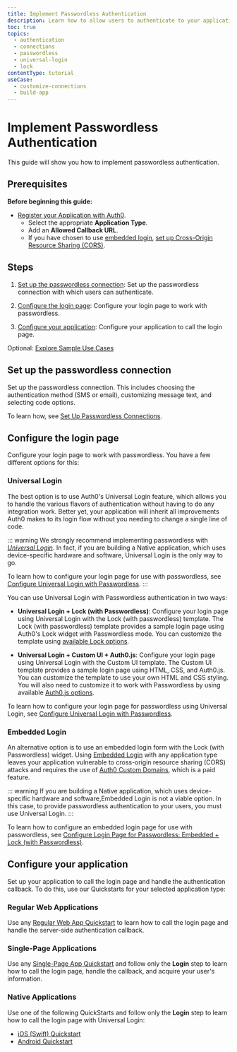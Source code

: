 ```yaml
---
title: Implement Passwordless Authentication
description: Learn how to allow users to authenticate to your application using passwordless authentication. This guide will show you how to set up your passwordless connection, configure your login screen, and configure your application.
toc: true
topics:
  - authentication
  - connections
  - passwordless
  - universal-login
  - lock
contentType: tutorial
useCase:
  - customize-connections
  - build-app
---
```

# Implement Passwordless Authentication

This guide will show you how to implement passwordless authentication.

## Prerequisites

**Before beginning this guide:**

* [Register your Application with Auth0](/dashboard/guides/applications/register-app-regular-web). 
  * Select the appropriate **Application Type**.
  * Add an **Allowed Callback URL**.
  * If you have chosen to use [embedded login](/login/embedded), [set up Cross-Origin Resource Sharing (CORS)](/dashboard/guides/applications/set-up-cors).

## Steps

1. [Set up the passwordless connection](#set-up-the-passwordless-connection): Set up the passwordless connection with which users can authenticate.

2. [Configure the login page](#configure-the-login-screen): Configure your login page to work with passwordless.

3. [Configure your application](#configure-your-application): Configure your application to call the login page. 

Optional: [Explore Sample Use Cases](/connections/passwordless/concepts/sample-use-cases-rules)


## Set up the passwordless connection

Set up the passwordless connection. This includes choosing the authentication method (SMS or email), customizing message text, and selecting code options.

To learn how, see [Set Up Passwordless Connections](/dashboard/guides/connections/set-up-connections-passwordless).

## Configure the login page

Configure your login page to work with passwordless. You have a few different options for this:

### Universal Login

The best option is to use Auth0's Universal Login feature, which allows you to handle the various flavors of authentication without having to do any integration work. Better yet, your application will inherit all improvements Auth0 makes to its login flow without you needing to change a single line of code.

::: warning
We strongly recommend implementing passwordless with <dfn data-key="universal-login">[Universal Login](/universal-login)</dfn>. In fact, if you are building a Native application, which uses device-specific hardware and software, Universal Login is the only way to go.

To learn how to configure your login page for use with passwordless, see [Configure Universal Login with Passwordless](/dashboard/guides/universal-login/configure-login-page-passwordless).
:::

You can use Universal Login with Passwordless authentication in two ways:

* **Universal Login + Lock (with Passwordless)**: Configure your login page using Universal Login with the Lock (with passwordless) template. The Lock (with passwordless) template provides a sample login page using Auth0's Lock widget with Passwordless mode. You can customize the template using [available Lock options](/libraries/lock/v11#passwordless). 

* **Universal Login + Custom UI + Auth0.js**: Configure your login page using Universal Login with the Custom UI template. The Custom UI template provides a sample login page using HTML, CSS, and Auth0.js. You can customize the template to use your own HTML and CSS styling. You will also need to customize it to work with Passwordless by using available [Auth0.js options](/libraries/auth0js/v9#passwordless-login).

To learn how to configure your login page for passwordless using Universal Login, see [Configure Universal Login with Passwordless](/dashboard/guides/universal-login/configure-login-page-passwordless).

### Embedded Login

An alternative option is to use an embedded login form with the Lock (with Passwordless) widget. Using [Embedded Login](/login/embedded) with any application type leaves your application vulnerable to cross-origin resource sharing (CORS) attacks and requires the use of [Auth0 Custom Domains](/custom-domains), which is a paid feature. 

::: warning
If you are building a Native application, which uses device-specific hardware and software,Embedded Login is not a viable option. In this case, to provide passwordless authentication to your users, you must use Universal Login.
:::

To learn how to configure an embedded login page for use with passwordless, see [Configure Login Page for Passwordless: Embedded + Lock (with Passwordless)](/connections/passwordless/guides/configure-login-page-embedded).

## Configure your application

Set up your application to call the login page and handle the authentication callback. To do this, use our Quickstarts for your selected application type:

### Regular Web Applications

Use any [Regular Web App Quickstart](/quickstart/webapp) to learn how to call the login page and handle the server-side authentication callback.

### Single-Page Applications

Use any [Single-Page App Quickstart](/quickstarts/spa) and follow only the **Login** step to learn how to call the login page, handle the callback, and acquire your user's information.

### Native Applications

Use one of the following QuickStarts and follow only the **Login** step to learn how to call the login page with Universal Login:

* [iOS (Swift) Quickstart](/quickstart/native/ios-swift/00-login)
* [Android Quickstart](/quickstart/native/android/00-login)